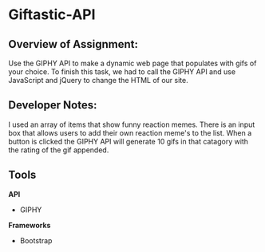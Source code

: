 # Giftastic-API

## Overview of Assignment: ##

Use the GIPHY API to make a dynamic web page that populates with gifs of your choice. To finish this task, we had to call the GIPHY API and use JavaScript and jQuery to change the HTML of our site.

## Developer Notes: ##

I used an array of items that show funny reaction memes. There is an input box that allows users to add their own reaction meme's to the list. When a button is clicked the GIPHY API will generate 10 gifs in that catagory with the rating of the gif appended.

## Tools ##

**API**
* GIPHY

**Frameworks**
* Bootstrap

